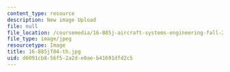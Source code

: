 ```yaml
---
content_type: resource
description: New image Upload
file: null
file_location: /coursemedia/16-885j-aircraft-systems-engineering-fall-2004/d6091cb856f52a2de0aeb41691dfd2c5_16-885jf04-th.jpg
file_type: image/jpeg
resourcetype: Image
title: 16-885jf04-th.jpg
uid: d6091cb8-56f5-2a2d-e0ae-b41691dfd2c5
---
```

